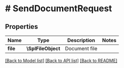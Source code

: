 # # SendDocumentRequest

## Properties

Name | Type | Description | Notes
------------ | ------------- | ------------- | -------------
**file** | **\SplFileObject** | Document file |

[[Back to Model list]](../../README.md#models) [[Back to API list]](../../README.md#endpoints) [[Back to README]](../../README.md)
